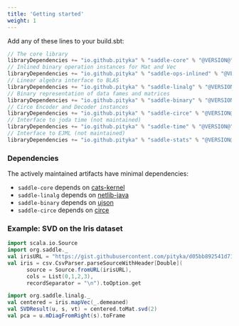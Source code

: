 ```yaml
---
title: 'Getting started'
weight: 1
---
```


Add any of these lines to your build.sbt:
```scala
// The core library
libraryDependencies += "io.github.pityka" % "saddle-core" % "@VERSION@"
// Inlined binary operation instances for Mat and Vec
libraryDependencies += "io.github.pityka" % "saddle-ops-inlined" % "@VERSION@"
// Linear algebra interface to BLAS
libraryDependencies += "io.github.pityka" % "saddle-linalg" % "@VERSION@"
// Binary representation of data fames and matrices
libraryDependencies += "io.github.pityka" % "saddle-binary" % "@VERSION@"
// Circe Encoder and Decoder instances
libraryDependencies += "io.github.pityka" % "saddle-circe" % "@VERSION@"
// Interface to joda time (not maintained)
libraryDependencies += "io.github.pityka" % "saddle-time" % "@VERSION@"
// Interface to EJML (not maintained)
libraryDependencies += "io.github.pityka" % "saddle-stats" % "@VERSION@"
```

### Dependencies
The actively maintained artifacts have minimal dependencies:

- `saddle-core` depends on [cats-kernel](https://github.com/typelevel/cats)
- `saddle-linalg` depends on [netlib-java](https://github.com/fommil/netlib-java)
- `saddle-binary` depends on [ujson](http://www.lihaoyi.com/upickle/)
- `saddle-circe` depends on [circe](https://github.com/circe/circe)

### Example: SVD on the Iris dataset
```scala mdoc
import scala.io.Source
import org.saddle._
val irisURL = "https://gist.githubusercontent.com/pityka/d05bb892541d71c2a06a0efb6933b323/raw/639388c2cbc2120a14dcf466e85730eb8be498bb/iris.csv"
val iris = csv.CsvParser.parseSourceWithHeader[Double](
      source = Source.fromURL(irisURL), 
      cols = List(0,1,2,3), 
      recordSeparator = "\n").toOption.get

import org.saddle.linalg._
val centered = iris.mapVec(_.demeaned)
val SVDResult(u, s, vt) = centered.toMat.svd(2)
val pca = u.mDiagFromRight(s).toFrame
```